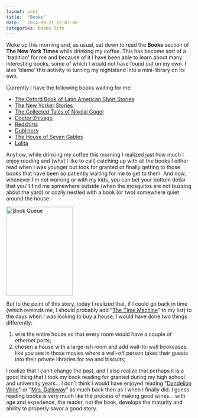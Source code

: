 ```yaml
---
layout: post
title:  "Books"
date:   2014-09-21 12:07:00
categories: books life
---
```


Woke up this morning and, as usual, sat down to read the **Books** section of **The New York Times** while drinking my coffee. This has become sort of a 'tradition' for me and because of it I have been able to learn about many interesting books, some of which I would not have found out on my own. I also 'blame' this activity to turning my nightstand into a mini-library on its own.

Currently I have the following books waiting for me:

* [The Oxford Book of Latin American Short Stories](https://www.goodreads.com/book/show/19651089-the-oxford-book-of-latin-american-short-stories?ac=1)
* [The New Yorker Stories](https://www.goodreads.com/book/show/7841455-the-new-yorker-stories?ac=1)
* [The Collected Tales of Nikolai Gogol](https://www.goodreads.com/book/show/252981.The_Collected_Tales_of_Nikolai_Gogol?ac=1)
* [Doctor Zhivago](https://www.goodreads.com/book/show/130440.Doctor_Zhivago?from_search=true)
* [Redshirts](https://www.goodreads.com/book/show/13055592-redshirts?ac=1)
* [Dubliners](https://www.goodreads.com/book/show/11012.Dubliners?ac=1)
* [The House of Seven Gables](https://www.goodreads.com/book/show/90192.The_House_of_the_Seven_Gables?ac=1)
* [Lolita](Lolita)

Anyhow, while drinking my coffee this morning I realized just how much I enjoy reading and (what I like to call) catching up with all the books I either read when I was younger but took for granted or finally getting to those books that have been so patiently waiting for me to get to them. And now, whenever I'm not working or with my kids, you can bet your bottom dollar that you'll find me somewhere outside (when the mosquitos are not buzzing about the yard) or cozily nestled with a book (or two) somewhere quiet around the house.

<a href="https://www.flickr.com/photos/ogmaciel/15123814448" title="Book Queue by Og Maciel, on Flickr"><img src="https://farm4.staticflickr.com/3838/15123814448_b2477f97b0_m.jpg" width="180" height="240" alt="Book Queue"></a>

But to the point of this story, today I realized that, if I could go back in time (which reminds me, I should probably add "[The Time Machine](https://www.goodreads.com/book/show/2493.The_Time_Machine?ac=1)" to my list) to the days when I was looking to buy a house, I would have done two things differently:

1. wire the entire house so that every room would have a couple of ethernet ports;
1. chosen a house with a large-ish room and add wall-to-wall bookcases, like you see in those movies where a well-off person takes their guests into their private libraries for tea and biscuits;

I realize that I can't change the past, and I also realize that perhaps it is a good thing that I took my book reading for granted during my high school and university years... I don't think I would have enjoyed reading "[Dandelion Wine](https://www.goodreads.com/book/show/50033.Dandelion_Wine?ac=1)" or "[Mrs. Dalloway](https://www.goodreads.com/book/show/14942.Mrs_Dalloway?from_search=true)" as much back then as I when I finally did. I guess reading books is very much like the process of making good wines... with age and experience, the reader, not the book, develops the maturity and ability to properly savor a good story.
